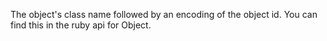 The object's class name followed by an encoding of the object id. You can find this in the ruby api for Object.